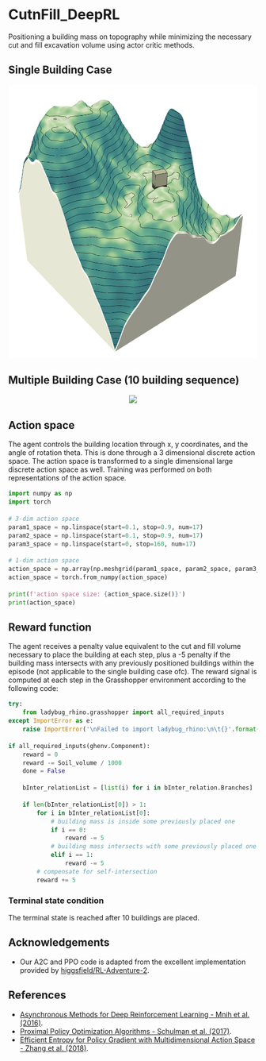 # CutnFill_DeepRL
Positioning a building mass on topography while minimizing the necessary cut and fill excavation volume using actor critic methods.

## Single Building Case
<p align="center">
  <img src="images/cutnfill_single.gif" height="550"/>
</p>

## Multiple Building Case (10 building sequence)
<p align="center">
  <img src="images/cutnfill_multi.gif" height="550"/>
</p>

## Action space
The agent controls the building location through x, y coordinates, and the angle of rotation theta. This is done through a 3 dimensional discrete action space.
The action space is transformed to a single dimensional large discrete action space as well. Training was performed on both representations of the action space. 

```python
import numpy as np
import torch

# 3-dim action space
param1_space = np.linspace(start=0.1, stop=0.9, num=17)
param2_space = np.linspace(start=0.1, stop=0.9, num=17)
param3_space = np.linspace(start=0, stop=160, num=17)

# 1-dim action space
action_space = np.array(np.meshgrid(param1_space, param2_space, param3_space)).T.reshape(-1,3)
action_space = torch.from_numpy(action_space)

print(f'action space size: {action_space.size()}')
print(action_space)
```

## Reward function
The agent receives a penalty value equivalent to the cut and fill volume necessary to place the building at each step, plus a -5 penalty if the building mass intersects with any previously positioned buildings within the episode (not applicable to the single building case ofc).
The reward signal is computed at each step in the Grasshopper environment according to the following code:

```python
try:
    from ladybug_rhino.grasshopper import all_required_inputs
except ImportError as e:
    raise ImportError('\nFailed to import ladybug_rhino:\n\t{}'.format(e))

if all_required_inputs(ghenv.Component):
    reward = 0
    reward -= Soil_volume / 1000
    done = False

    bInter_relationList = [list(i) for i in bInter_relation.Branches]

    if len(bInter_relationList[0]) > 1:
        for i in bInter_relationList[0]:
            # building mass is inside some previously placed one
            if i == 0:
                reward -= 5
            # building mass intersects with some previously placed one
            elif i == 1:
                reward -= 5
        # compensate for self-intersection
        reward += 5
```
### Terminal state condition
The terminal state is reached after 10 buildings are placed. 

## Acknowledgements
- Our A2C and PPO code is adapted from the excellent implementation provided by [higgsfield/RL-Adventure-2](https://github.com/higgsfield/RL-Adventure-2). 

## References
- [Asynchronous Methods for Deep Reinforcement Learning - Mnih et al. (2016)](https://arxiv.org/abs/1602.01783).
- [Proximal Policy Optimization Algorithms - Schulman et al. (2017)](https://arxiv.org/abs/1707.06347).
- [Efficient Entropy for Policy Gradient with Multidimensional Action Space - Zhang et al. (2018)](https://arxiv.org/abs/1806.00589).
